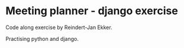 # Meeting planner -  django exercise

Code along exercise by Reindert-Jan Ekker.

Practising python and django. 


